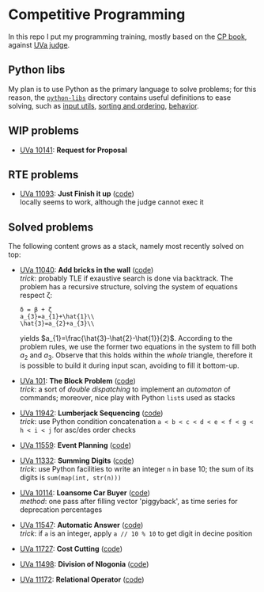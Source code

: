 
<script type="text/javascript" async 
    src="https://cdn.mathjax.org/mathjax/latest/MathJax.js?config=TeX-MML-AM_CHTML">
</script>

# Competitive Programming

In this repo I put my programming training, mostly based on the [CP book][cpbook], against 
[UVa judge][UVa:judge].

## Python libs

My plan is to use Python as the primary language to solve problems; for this reason,
the [`python-libs`][python:libs] directory contains useful definitions to ease solving, 
such as [input utils][libs:input], [sorting and ordering][libs:sorting], [behavior][libs:behavior].


## WIP problems

   -    [UVa 10141][UVa10141]: **Request for Proposal**

## RTE problems

   -    [UVa 11093][UVa11093]: **Just Finish it up** ([code][UVa11093:code])<br>
        locally seems to work, although the judge cannot exec it

## Solved problems

The following content grows as a stack, namely most recently solved on top:

   -    [UVa 11040][UVa11040]: **Add bricks in the wall** ([code][UVa11040:code])<br>
        *trick*: probably TLE if exaustive search is done via backtrack. The problem has
        a recursive structure, solving the system of equations respect ζ:

            δ = β + ζ
            a_{3}=a_{1}+\hat{1}\\
            \hat{3}=a_{2}+a_{3}\\

        yields $a_{1}=\frac{\hat{3}-\hat{2}-\hat{1}}{2}$. According to the problem rules, 
        we use the former two equations in the system to fill both $a_{2}$ and $a_{3}$.
        Observe that this holds within the *whole* triangle, therefore it is possible to
        build it during input scan, avoiding to fill it bottom-up.
   -    [UVa 101][UVa101]: **The Block Problem** ([code][UVa101:code])<br>
        *trick*: a sort of *double dispatching* to implement an *automaton* of 
        commands; moreover, nice play with Python `list`s used as stacks
   -    [UVa 11942][UVa11942]: **Lumberjack Sequencing** ([code][UVa11942:code])<br>
        *trick*: use Python condition concatenation `a < b < c < d < e < f < g < h < i < j` 
        for asc/des order checks
   -    [UVa 11559][UVa11559]: **Event Planning** ([code][UVa11559:code])
   -    [UVa 11332][UVa11332]: **Summing Digits** ([code][UVa11332:code])<br>
        *trick*: use Python facilities to write an integer `n` in base 10; 
        the sum of its digits is `sum(map(int, str(n)))`
   -    [UVa 10114][UVa10114]: **Loansome Car Buyer** ([code][UVa10114:code])<br>
        *method*: one pass after filling vector 'piggyback', as time series for deprecation percentages
   -    [UVa 11547][UVa11547]: **Automatic Answer** ([code][UVa11547:code])<br>
        *trick*: if `a` is an integer, apply `a // 10 % 10` to get digit in decine position
   -    [UVa 11727][UVa11727]: **Cost Cutting** ([code][UVa11727:code])
   -    [UVa 11498][UVa11498]: **Division of Nlogonia** ([code][UVa11498:code])
   -    [UVa 11172][UVa11172]: **Relational Operator** ([code][UVa11172:code])

          
[cpbook]:http://cpbook.net/#CP3details

[UVa:judge]:https://uva.onlinejudge.org/index.php?option=com_frontpage&Itemid=1

[python:libs]:https://github.com/massimo-nocentini/competitive-programming/tree/master/python-libs
[libs:input]:https://github.com/massimo-nocentini/competitive-programming/blob/master/python-libs/inpututils.py
[libs:sorting]:https://github.com/massimo-nocentini/competitive-programming/blob/master/python-libs/sorting.py
[libs:behavior]:https://github.com/massimo-nocentini/competitive-programming/blob/master/python-libs/behavior.py

[UVa10141]:https://uva.onlinejudge.org/index.php?option=com_onlinejudge&Itemid=8&category=609&page=show_problem&problem=1082

[UVa11040]:https://uva.onlinejudge.org/index.php?option=com_onlinejudge&Itemid=8&category=624&page=show_problem&problem=1981
[UVa11040:code]:https://github.com/massimo-nocentini/competitive-programming/blob/master/UVa/11040.py

[UVa101]:https://uva.onlinejudge.org/index.php?option=com_onlinejudge&Itemid=8&page=show_problem&problem=37
[UVa101:code]:https://github.com/massimo-nocentini/competitive-programming/blob/master/UVa/101.py

[UVa11093]:https://uva.onlinejudge.org/index.php?option=com_onlinejudge&Itemid=8&page=show_problem&problem=2034
[UVa11093:code]:https://github.com/massimo-nocentini/competitive-programming/blob/master/UVa/11093.py

[UVa11942]:https://uva.onlinejudge.org/index.php?option=com_onlinejudge&Itemid=8&page=show_problem&problem=3093
[UVa11942:code]:https://github.com/massimo-nocentini/competitive-programming/blob/master/UVa/11942.py

[UVa11559]:https://uva.onlinejudge.org/index.php?option=com_onlinejudge&Itemid=8&category=608&page=show_problem&problem=2595
[UVa11559:code]:https://github.com/massimo-nocentini/competitive-programming/blob/master/UVa/11559.py

[UVa11332]:https://uva.onlinejudge.org/index.php?option=com_onlinejudge&Itemid=8&category=608&page=show_problem&problem=2307
[UVa11332:code]:https://github.com/massimo-nocentini/competitive-programming/blob/master/UVa/11332.py

[UVa10114]:https://uva.onlinejudge.org/index.php?option=com_onlinejudge&Itemid=8&category=608&page=show_problem&problem=1055
[UVa10114:code]:https://github.com/massimo-nocentini/competitive-programming/blob/master/UVa/10114.py

[UVa11547]:https://uva.onlinejudge.org/index.php?option=com_onlinejudge&Itemid=8&category=607&page=show_problem&problem=2542
[UVa11547:code]:https://github.com/massimo-nocentini/competitive-programming/blob/master/UVa/11547.py

[UVa11727]:https://uva.onlinejudge.org/index.php?option=com_onlinejudge&Itemid=8&page=show_problem&problem=2827
[UVa11727:code]:https://github.com/massimo-nocentini/competitive-programming/blob/master/UVa/11727.py

[UVa11498]:https://uva.onlinejudge.org/index.php?option=com_onlinejudge&Itemid=8&page=show_problem&problem=2493
[UVa11498:code]:https://github.com/massimo-nocentini/competitive-programming/blob/master/UVa/11498.py

[UVa11172]:https://uva.onlinejudge.org/index.php?option=com_onlinejudge&Itemid=8&page=show_problem&problem=2113
[UVa11172:code]:https://github.com/massimo-nocentini/competitive-programming/blob/master/UVa/11172.py
